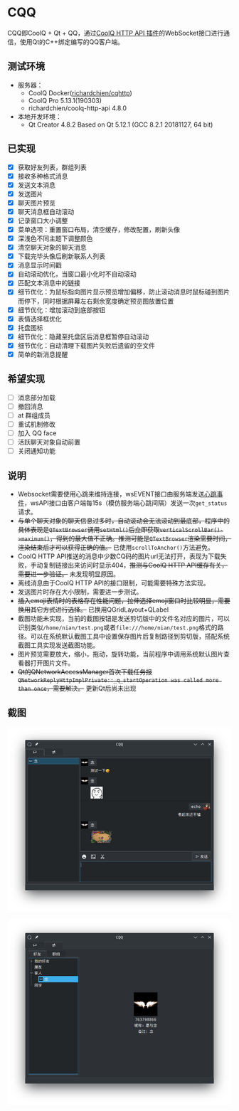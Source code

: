 # CQQ
CQQ即CoolQ + Qt + QQ，通过[CoolQ HTTP API 插件](https://github.com/richardchien/coolq-http-api)的WebSocket接口进行通信，使用Qt的C++绑定编写的QQ客户端。

## 测试环境
* 服务器：
  * CoolQ Docker([richardchien/cqhttp](https://cqhttp.cc/docs/4.8/#/Docker))
  * CoolQ Pro 5.13.1(190303)
  * richardchien/coolq-http-api 4.8.0
* 本地开发环境：
  * Qt Creator 4.8.2 Based on Qt 5.12.1 (GCC 8.2.1 20181127, 64 bit)

## 已实现
* [x] 获取好友列表，群组列表
* [x] 接收多种格式消息
* [x] 发送文本消息
* [x] 发送图片
* [x] 聊天图片预览
* [x] 聊天消息框自动滚动
* [x] 记录窗口大小调整
* [x] 菜单选项：重置窗口布局，清空缓存，修改配置，刷新头像
* [x] 深浅色不同主题下调整颜色
* [x] 清空聊天对象的聊天消息
* [x] 下载完毕头像后刷新联系人列表
* [x] 消息显示时间戳
* [x] 自动滚动优化，当窗口最小化时不自动滚动
* [x] 匹配文本消息中的链接
* [x] 细节优化：为鼠标指向图片显示预览增加偏移，防止滚动消息时鼠标碰到图片而停下，同时根据屏幕左右剩余宽度确定预览图放置位置
* [x] 细节优化：增加滚动到底部按钮
* [x] 表情选择框优化
* [x] 托盘图标
* [x] 细节优化：隐藏至托盘区后消息框暂停自动滚动
* [x] 细节优化：自动清理下载图片失败后遗留的空文件
* [x] 简单的新消息提醒

## 希望实现

* [ ] 消息部分加载
* [ ] 撤回消息
* [ ] at 群组成员
* [ ] 重试机制修改
* [ ] 加入 QQ face
* [ ] 活跃聊天对象自动前置
* [ ] 关闭通知功能

## 说明
* Websocket需要使用心跳来维持连接，wsEVENT接口由服务端发送[心跳事件](https://cqhttp.cc/docs/4.8/#/Post?id=%E5%BF%83%E8%B7%B3)，wsAPI接口由客户端每15s（模仿服务端心跳间隔）发送一次`get_status`请求。
* ~~与单个聊天对象的聊天信息过多时，自动滚动会无法滚动到最底部，程序中的具体表现是`QTextBrowser`调用`setHtml()`后立即获取`verticalScrollBar()->maximum()`，得到的最大值不正确。推测可能是`QTextBrowser`渲染需要时间，渲染结束后才可以获得正确的值。~~ 已使用`scrollToAnchor()`方法避免。
* CoolQ HTTP API推送的消息中少数CQ码的图片url无法打开，表现为下载失败，手动复制链接出来访问时显示404，~~推测与CoolQ HTTP API缓存有关，需要进一步验证。~~ 未发现明显原因。
* 离线消息由于CoolQ HTTP API的接口限制，可能需要特殊方法实现。
* 发送图片时存在大小限制，需要进一步测试。
* ~~插入emoji表情时的表格存在性能问题，拉伸选择emoji窗口时比较明显，需要换用其它方式进行选择。~~ 已换用QGridLayout+QLabel
* 截图功能未实现，当前的截图按钮是发送剪切版中的文件名对应的图片，可以识别类似`/home/nian/test.png`或者`file:///home/nian/test.png`格式的路径。可以在系统默认截图工具中设置保存图片后复制路径到剪切版，搭配系统截图工具实现发送截图功能。
* 图片预览需要放大，缩小，拖动，旋转功能，当前程序中调用系统默认图片查看器打开图片文件。
* ~~Qt的QNetworkAccessManager首次下载任务报`QNetworkReplyHttpImplPrivate::_q_startOperation was called more than once`，需要解决。~~ 更新Qt后尚未出现

## 截图
![screenshot1.png](screenshots/screenshot1.png)

![screenshot2.png](screenshots/screenshot2.png)
